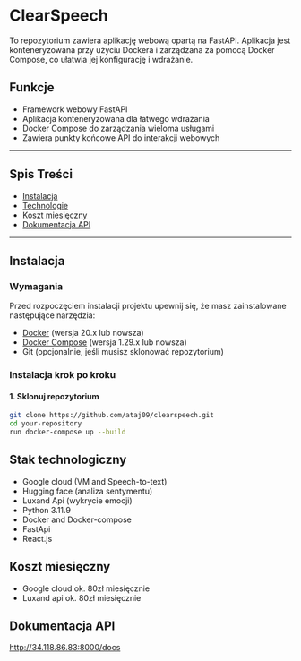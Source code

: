 # ClearSpeech

To repozytorium zawiera aplikację webową opartą na FastAPI. Aplikacja jest konteneryzowana przy użyciu Dockera i zarządzana za pomocą Docker Compose, co ułatwia jej konfigurację i wdrażanie.

## Funkcje

- Framework webowy FastAPI
- Aplikacja konteneryzowana dla łatwego wdrażania
- Docker Compose do zarządzania wieloma usługami
- Zawiera punkty końcowe API do interakcji webowych

---

## Spis Treści

- [Instalacja](#instalacja)
- [Technologie](#technologie)
- [Koszt miesięczny](#koszt-miesięczny)
- [Dokumentacja API](#dokumentacja-api)

---

## Instalacja

### Wymagania

Przed rozpoczęciem instalacji projektu upewnij się, że masz zainstalowane następujące narzędzia:

- [Docker](https://www.docker.com/get-started) (wersja 20.x lub nowsza)
- [Docker Compose](https://docs.docker.com/compose/install/) (wersja 1.29.x lub nowsza)
- Git (opcjonalnie, jeśli musisz sklonować repozytorium)

### Instalacja krok po kroku

#### 1. Sklonuj repozytorium

```bash
git clone https://github.com/ataj09/clearspeech.git
cd your-repository
run docker-compose up --build
```

## Stak technologiczny
 - Google cloud (VM and Speech-to-text)
 - Hugging face (analiza sentymentu)
 - Luxand Api (wykrycie emocji) 
 - Python 3.11.9
 - Docker and Docker-compose
 - FastApi
 - React.js

## Koszt miesięczny
 - Google cloud ok. 80zł miesięcznie
 - Luxand api ok. 80zł miesięcznie


## Dokumentacja API
http://34.118.86.83:8000/docs